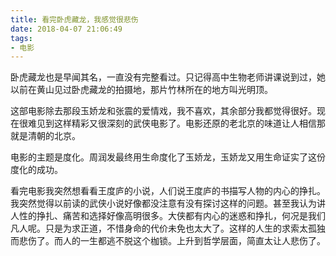 ```yaml
---
title: 看完卧虎藏龙，我感觉很悲伤
date: 2018-04-07 21:06:49
tags:
- 电影
---
```


卧虎藏龙也是早闻其名，一直没有完整看过。只记得高中生物老师讲课说到过，她以前在黄山见过卧虎藏龙的拍摄地，那片竹林所在的地方叫光明顶。

这部电影除去那段玉娇龙和张震的爱情戏，我不喜欢，其余部分我都觉得很好。现在很难见到这样精彩又很深刻的武侠电影了。电影还原的老北京的味道让人相信那就是清朝的北京。

电影的主题是度化。周润发最终用生命度化了玉娇龙，玉娇龙又用生命证实了这份度化的成功。

看完电影我突然想看看王度庐的小说，人们说王度庐的书描写人物的内心的挣扎。我突然觉得以前读的武侠小说好像都没注意有没有探讨这样的问题。甚至我认为讲人性的挣扎、痛苦和选择好像高明很多。大侠都有内心的迷惑和挣扎，何况是我们凡人呢。只是为求正道，不惜身命的代价未免也太大了。这样的人生的求索太孤独而悲伤了。而人的一生都逃不脱这个枷锁。上升到哲学层面，简直太让人悲伤了。
